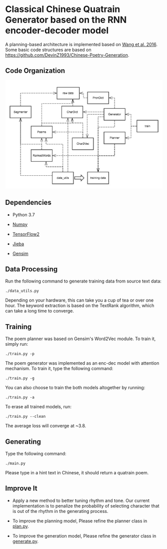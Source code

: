 # Classical Chinese Quatrain Generator based on the RNN encoder-decoder model

A planning-based architecture is implemented based on [Wang et al. 2016](https://arxiv.org/abs/1610.09889).
Some basic code structures are based on https://github.com/DevinZ1993/Chinese-Poetry-Generation.

## Code Organization

![Structure of Code](img/structure.jpg)



## Dependencies

* Python 3.7

* [Numpy](http://www.numpy.org/)

* [TensorFlow2](https://www.tensorflow.org/)

* [Jieba](https://github.com/fxsjy/jieba)

* [Gensim](https://radimrehurek.com/gensim/)


## Data Processing

Run the following command to generate training data from source text data:

    ./data_utils.py

Depending on your hardware, this can take you a cup of tea or over one hour.
The keyword extraction is based on the TextRank algorithm,
which can take a long time to converge.

## Training

The poem planner was based on Gensim's Word2Vec module.
To train it, simply run:

    ./train.py -p

The poem generator was implemented as an enc-dec model with attention mechanism.
To train it, type the following command:

    ./train.py -g

You can also choose to train the both models altogether by running:

    ./train.py -a

To erase all trained models, run:

    ./train.py --clean


The average loss will converge at ~3.8.

## Generating

Type the following command:

    ./main.py

Please type in a hint text in Chinese, it should return a quatrain poem.


## Improve It

* Apply a new method to better tuning rhythm and tone. Our current implementation is to penalize the probability of selecting character that is out of the rhythm in the generating process.

* To improve the planning model,
Please refine the planner class in [plan.py](./plan.py).

* To improve  the generation model,
Please refine the generator class in [generate.py](./generate.py).

